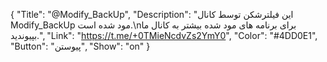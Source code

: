 {
"Title": "@Modify_BackUp",
"Description": "این فیلترشکن توسط کانال Modify_BackUp مود شده است.\nبرای برنامه های مود شده بیشتر به کانال ما بپیوندید.",
"Link": "https://t.me/+0TMieNcdvZs2YmY0",
"Color": "#4DD0E1",
"Button": "پیوستن",
"Show": "on"
}
